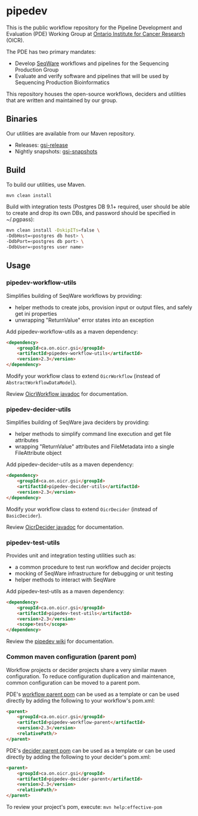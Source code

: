 # pipedev

This is the public workflow repository for the Pipeline Development and Evaluation (PDE) Working Group at [Ontario Institute for Cancer Research](http://www.oicr.on.ca) (OICR).

The PDE has two primary mandates:

* Develop [SeqWare](http://seqware.io) workflows and pipelines for the Sequencing Production Group
* Evaluate and verify software and pipelines that will be used by Sequencing Production Bioinformatics

This repository houses the open-source workflows, deciders and utilities that are written and maintained by our group.

## Binaries

Our utilities are available from our Maven repository.

* Releases: [gsi-release](https://artifacts.oicr.on.ca/artifactory/simple/gsi-release)
* Nightly snapshots: [gsi-snapshots](https://artifacts.oicr.on.ca/artifactory/simple/gsi-snapshots)

## Build

To build our utilities, use Maven.

```bash
mvn clean install
```

Build with integration tests (Postgres DB 9.1+ required, user should be able to create and drop its own DBs, and password should be specified in ~/.pgpass):
```bash
mvn clean install -DskipITs=false \
-DdbHost=<postgres db host> \
-DdbPort=<postgres db port> \
-DdbUser=<postgres user name>
```

## Usage

### pipedev-workflow-utils
Simplifies building of SeqWare workflows by providing:

- helper methods to create jobs, provision input or output files, and safely get ini properties
- unwrapping "ReturnValue" error states into an exception

Add pipedev-workflow-utils as a maven dependency:
```html
<dependency>
    <groupId>ca.on.oicr.gsi</groupId>
    <artifactId>pipedev-workflow-utils</artifactId>
    <version>2.3</version>
</dependency>
```

Modify your workflow class to extend ```OicrWorkflow``` (instead of ```AbstractWorkflowDataModel```).

Review [OicrWorkflow javadoc]() for documentation.

### pipedev-decider-utils
Simplifies building of SeqWare java deciders by providing:

- helper methods to simplify command line execution and get file attributes
- wrapping "ReturnValue" attributes and FileMetadata into a single FileAttribute object

Add pipedev-decider-utils as a maven dependency:
```html
<dependency>
    <groupId>ca.on.oicr.gsi</groupId>
    <artifactId>pipedev-decider-utils</artifactId>
    <version>2.3</version>
</dependency>
```

Modify your workflow class to extend ```OicrDecider``` (instead of ```BasicDecider```).

Review [OicrDecider javadoc]() for documentation.

### pipedev-test-utils
Provides unit and integration testing utilities such as:

- a common procedure to test run workflow and decider projects
- mocking of SeqWare infrastructure for debugging or unit testing
- helper methods to interact with SeqWare

Add pipedev-test-utils as a maven dependency:
```html
<dependency>
    <groupId>ca.on.oicr.gsi</groupId>
    <artifactId>pipedev-test-utils</artifactId>
    <version>2.3</version>
    <scope>test</scope>
</dependency>
```

Review the [pipedev wiki](https://github.com/oicr-gsi/pipedev/wiki) for documentation.


### Common maven configuration (parent pom)

Workflow projects or decider projects share a very similar maven configuration. To reduce configuration duplication and maintenance, common configuration can be moved to a parent pom.

PDE's [workflow parent pom](pipedev-configs/pipedev-workflow-parent/pom.xml) can be used as a template or can be used directly by adding the following to your workflow's pom.xml:

```html
<parent>
    <groupId>ca.on.oicr.gsi</groupId>
    <artifactId>pipedev-workflow-parent</artifactId>
    <version>2.3</version>
    <relativePath/>
</parent>
```

PDE's [decider parent pom](configs/decider-parent/pom.xml) can be used as a template or can be used directly by adding the following to your decider's pom.xml:

```html
<parent>
    <groupId>ca.on.oicr.gsi</groupId>
    <artifactId>pipedev-decider-parent</artifactId>
    <version>2.3</version>
    <relativePath/>
</parent>
```

To review your project's pom, execute: ```mvn help:effective-pom```
